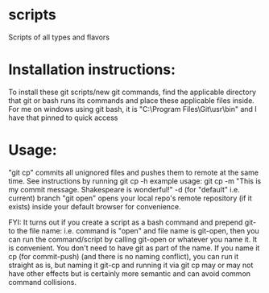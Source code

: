 # scripts
Scripts of all types and flavors

# Installation instructions: 
To install these git scripts/new git commands, find the applicable directory that git or bash runs its commands and place these applicable files inside. For me on windows using git bash, it is "C:\Program Files\Git\usr\bin" and I have that pinned to quick access

# Usage:
"git cp" commits all unignored files and pushes them to remote at the same time. See instructions by running git cp -h
example usage: git cp -m "This is my commit message. Shakespeare is wonderful!" -d (for "default" i.e. current) branch 
"git open" opens your local repo's remote repository (if it exists) inside your default browser for convenience.

FYI: It turns out if you create a script as a bash command and prepend git- to the file name: i.e. command is "open" and file name is git-open, then you can run the command/script by calling git-open or whatever you name it. It is convenient. You don't need to have git as part of the name. If you name it cp (for commit-push) (and there is no naming conflict), you can run it straight as is, but naming it git-cp and running it via git cp may or may not have other effects but is certainly more semantic and can avoid common command collisions. 


